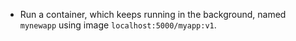 - Run a container, which keeps running in the background, named `mynewapp` using image `localhost:5000/myapp:v1`.
